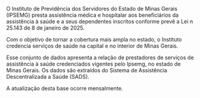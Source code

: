 O Instituto de Previdência dos Servidores do Estado de Minas Gerais (IPSEMG) presta assistência médica e hospitalar aos beneficiários da assistência à saúde e a seus dependentes inscritos conforme prevê a Lei n 25.143 de 8 de janeiro de 2025. 

Com o objetivo de tornar a cobertura mais ampla no estado, o Instituto credencia serviços de saúde na capital e no interior de Minas Gerais. 

Esse conjunto de dados apresenta a relação de prestadores de serviços de assistência à saúde credenciados vigentes pelo Ipsemg, no estado de Minas Gerais. Os dados são extraídos do Sistema de Assistência Descentralizada a Saúde (SADS). 

A atualização desta base ocorre mensalmente.
